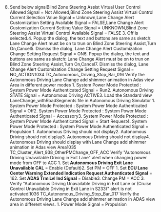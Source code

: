 8. Send below signalBlind Zone Steering Assist Virtual User Control Allowed Signal = Not Allowed,Blind Zone Steering Assist Virtual Control Current Selection Value Signal = Unknown,Lane Change Alert Customization Setting Available Signal = FALSE,Lane Change Alert Customization Current Setting Value Signal = UNKNOWN,Blind Zone Steering Assist Virtual Control Available Signal = FALSE 3. Off is selected.4. Popup the dialog, the text and buttons are same as sketch: Lane Change Alert must be on to trun on Blind Zone Steering Assist,Turn On,Cancel5. Dismiss the dialog, Lane Change Alert Customization Change Setting Request Signal = ON6. Popup the dialog, the text and buttons are same as sketch: Lane Change Alert must be on to trun on Blind Zone Steering Assist,Turn On,Cancel7. Dismiss the dialog, Lane Change Alert Customization Change Setting Request Signal = NO_ACTION1034 TC_Autonomous_Driving_Stop_Bar_016 Verify the Autonomous Driving Lane Change add shimmer animation in Adas view Area in different power modes 1. System Power Mode Protected : System Power Mode Authenticated Signal = Run2. Autonomous Driving STATE Signal = Autonomous Driving ACTIVE3. Load the Standard view LaneChange_withRoadSegments file in Autonomous Driving Simulator 1. System Power Mode Protected : System Power Mode Authenticated Signal = Off2. System Power Mode Protected : System Power Mode Authenticated Signal = Accessory3. System Power Mode Protected : System Power Mode Authenticated Signal = Start Request4. System Power Mode Protected : System Power Mode Authenticated Signal = Propulsion 1. Autonomous Driving should not display2. Autonomous Driving should not display3. Autonomous Driving should not display4. Autonomous Driving should display with Lane Change add shimmer animation in Adas view Area1035 TC_Cluster_Alert_938_OtherPMChange_OFF_ACC Verify "Autonomous Driving Unavailable Driving in Exit Lane" alert when changing power mode from OFF to ACC 1. Set **Autonomous Driving Exit Lane Unavailable CAL** = Enable (Default)2. Set PM = OFF 1. Set **ECU Lane Center Warning Extended Indication Request Authenticated Signal** = 162. Set **ADAS Trm Lvl Ind Signal** = Disable3. Change PM = ACC 3. Verify "Autonomous Driving Unavailable Driving in Exit Lane or (Cruise Control Unavailable Driving in Exit Lane in S233)" alert is not activated.1036 TC_Autonomous_Driving_Stop_Bar_017 Verify the Autonomous Driving Lane Change add shimmer animation in ADAS view area in different views. 1. Power Mode Signal = Propulsion